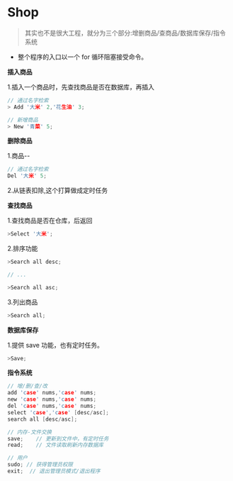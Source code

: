 # Shop

>其实也不是很大工程，就分为三个部分:增删商品/查商品/数据库保存/指令系统

* 整个程序的入口以一个 for 循环阻塞接受命令。

**插入商品**

1.插入一个商品时，先查找商品是否在数据库，再插入

```c
// 通过名字检索
> Add '大米' 2,'花生油' 3;

// 新增商品
> New '青菜' 5;
```

**删除商品**

1.商品--

```c
// 通过名字检索
Del '大米' 5;
```

2.从链表扣除,这个打算做成定时任务

**查找商品**

1.查找商品是否在仓库，后返回

```c
>Select '大米';
```

2.排序功能

```c
>Search all desc;

// ...

>Search all asc;
```

3.列出商品

```c
>Search all;
```

**数据库保存**

1.提供 save 功能，也有定时任务。

```c
>Save;
```

**指令系统**

```c
// 增/删/查/改
add 'case' nums,'case' nums;
new 'case' nums,'case' nums;
del 'case' nums,'case' nums;
select 'case','case' [desc/asc];
search all [desc/asc];

// 内存-文件交换
save;    // 更新到文件中，有定时任务
read;    // 文件读取刷新内存数据库

// 用户
sudo; // 获得管理员权限
exit;  // 退出管理员模式/退出程序
```